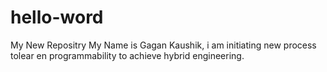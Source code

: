 # hello-word
My New Repositry
My Name is Gagan Kaushik, i am initiating new process tolear en programmability to achieve hybrid engineering.
